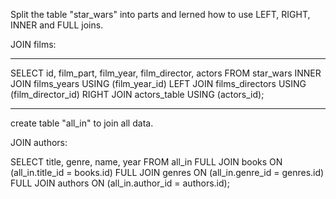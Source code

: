 Split the table "star_wars" into parts and lerned how to use LEFT, RIGHT, INNER and FULL joins.

JOIN films:
____________________________________________________________________________________________________________________________________________
SELECT id, film_part, film_year, film_director, actors FROM star_wars INNER JOIN films_years USING (film_year_id) LEFT JOIN films_directors USING (film_director_id) RIGHT JOIN actors_table USING (actors_id);
____________________________________________________________________________________________________________________________________________

create table "all_in" to join all data.

JOIN authors:

SELECT title, genre, name, year FROM all_in FULL JOIN books ON (all_in.title_id = books.id) FULL JOIN genres ON (all_in.genre_id = genres.id) FULL JOIN authors ON (all_in.author_id = authors.id);